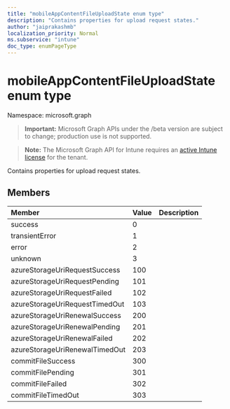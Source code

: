 ```yaml
---
title: "mobileAppContentFileUploadState enum type"
description: "Contains properties for upload request states."
author: "jaiprakashmb"
localization_priority: Normal
ms.subservice: "intune"
doc_type: enumPageType
---
```


# mobileAppContentFileUploadState enum type

Namespace: microsoft.graph
> **Important:** Microsoft Graph APIs under the /beta version are subject to change; production use is not supported.

> **Note:** The Microsoft Graph API for Intune requires an [active Intune license](https://go.microsoft.com/fwlink/?linkid=839381) for the tenant.


Contains properties for upload request states.

## Members
|Member|Value|Description|
|:---|:---|:---|
|success|0||
|transientError|1||
|error|2||
|unknown|3||
|azureStorageUriRequestSuccess|100||
|azureStorageUriRequestPending|101||
|azureStorageUriRequestFailed|102||
|azureStorageUriRequestTimedOut|103||
|azureStorageUriRenewalSuccess|200||
|azureStorageUriRenewalPending|201||
|azureStorageUriRenewalFailed|202||
|azureStorageUriRenewalTimedOut|203||
|commitFileSuccess|300||
|commitFilePending|301||
|commitFileFailed|302||
|commitFileTimedOut|303||
